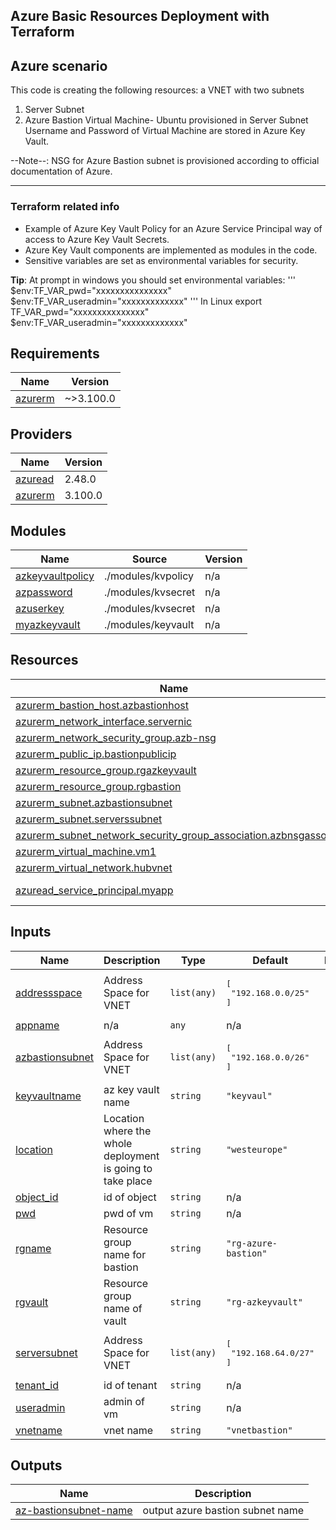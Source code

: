 ## Azure Basic Resources Deployment with Terraform

## Azure scenario
This code is creating the following resources:
a VNET with two subnets 
1. Server Subnet
2. Azure Bastion
Virtual Machine- Ubuntu provisioned in Server Subnet
Username and Password of Virtual Machine are stored in Azure Key Vault.

--Note--: NSG for Azure Bastion subnet is provisioned according to official documentation of Azure.

***

### Terraform related info 

- Example of Azure Key Vault Policy for an Azure Service Principal way of access to Azure Key Vault Secrets.
- Azure Key Vault components are implemented as modules in the code.
- Sensitive variables are set as environmental variables for security.

**Tip**: At prompt in windows you should set environmental variables:
'''
    $env:TF_VAR_pwd="xxxxxxxxxxxxxxx"
    $env:TF_VAR_useradmin="xxxxxxxxxxxxx"
'''
In Linux
    export  TF_VAR_pwd="xxxxxxxxxxxxxxx"
    $env:TF_VAR_useradmin="xxxxxxxxxxxxx"


<!-- BEGIN_TF_DOCS -->
## Requirements

| Name | Version |
|------|---------|
| <a name="requirement_azurerm"></a> [azurerm](#requirement\_azurerm) | ~>3.100.0 |

## Providers

| Name | Version |
|------|---------|
| <a name="provider_azuread"></a> [azuread](#provider\_azuread) | 2.48.0 |
| <a name="provider_azurerm"></a> [azurerm](#provider\_azurerm) | 3.100.0 |

## Modules

| Name | Source | Version |
|------|--------|---------|
| <a name="module_azkeyvaultpolicy"></a> [azkeyvaultpolicy](#module\_azkeyvaultpolicy) | ./modules/kvpolicy | n/a |
| <a name="module_azpassword"></a> [azpassword](#module\_azpassword) | ./modules/kvsecret | n/a |
| <a name="module_azuserkey"></a> [azuserkey](#module\_azuserkey) | ./modules/kvsecret | n/a |
| <a name="module_myazkeyvault"></a> [myazkeyvault](#module\_myazkeyvault) | ./modules/keyvault | n/a |

## Resources

| Name | Type |
|------|------|
| [azurerm_bastion_host.azbastionhost](https://registry.terraform.io/providers/hashicorp/azurerm/latest/docs/resources/bastion_host) | resource |
| [azurerm_network_interface.servernic](https://registry.terraform.io/providers/hashicorp/azurerm/latest/docs/resources/network_interface) | resource |
| [azurerm_network_security_group.azb-nsg](https://registry.terraform.io/providers/hashicorp/azurerm/latest/docs/resources/network_security_group) | resource |
| [azurerm_public_ip.bastionpublicip](https://registry.terraform.io/providers/hashicorp/azurerm/latest/docs/resources/public_ip) | resource |
| [azurerm_resource_group.rgazkeyvault](https://registry.terraform.io/providers/hashicorp/azurerm/latest/docs/resources/resource_group) | resource |
| [azurerm_resource_group.rgbastion](https://registry.terraform.io/providers/hashicorp/azurerm/latest/docs/resources/resource_group) | resource |
| [azurerm_subnet.azbastionsubnet](https://registry.terraform.io/providers/hashicorp/azurerm/latest/docs/resources/subnet) | resource |
| [azurerm_subnet.serverssubnet](https://registry.terraform.io/providers/hashicorp/azurerm/latest/docs/resources/subnet) | resource |
| [azurerm_subnet_network_security_group_association.azbnsgassoc](https://registry.terraform.io/providers/hashicorp/azurerm/latest/docs/resources/subnet_network_security_group_association) | resource |
| [azurerm_virtual_machine.vm1](https://registry.terraform.io/providers/hashicorp/azurerm/latest/docs/resources/virtual_machine) | resource |
| [azurerm_virtual_network.hubvnet](https://registry.terraform.io/providers/hashicorp/azurerm/latest/docs/resources/virtual_network) | resource |
| [azuread_service_principal.myapp](https://registry.terraform.io/providers/hashicorp/azuread/latest/docs/data-sources/service_principal) | data source |

## Inputs

| Name | Description | Type | Default | Required |
|------|-------------|------|---------|:--------:|
| <a name="input_addressspace"></a> [addressspace](#input\_addressspace) | Address Space for VNET | `list(any)` | <pre>[<br>  "192.168.0.0/25"<br>]</pre> | no |
| <a name="input_appname"></a> [appname](#input\_appname) | n/a | `any` | n/a | yes |
| <a name="input_azbastionsubnet"></a> [azbastionsubnet](#input\_azbastionsubnet) | Address Space for VNET | `list(any)` | <pre>[<br>  "192.168.0.0/26"<br>]</pre> | no |
| <a name="input_keyvaultname"></a> [keyvaultname](#input\_keyvaultname) | az key vault name | `string` | `"keyvaul"` | no |
| <a name="input_location"></a> [location](#input\_location) | Location where the whole deployment is going to take place | `string` | `"westeurope"` | no |
| <a name="input_object_id"></a> [object\_id](#input\_object\_id) | id of object | `string` | n/a | yes |
| <a name="input_pwd"></a> [pwd](#input\_pwd) | pwd of vm | `string` | n/a | yes |
| <a name="input_rgname"></a> [rgname](#input\_rgname) | Resource group name for bastion | `string` | `"rg-azure-bastion"` | no |
| <a name="input_rgvault"></a> [rgvault](#input\_rgvault) | Resource group name of vault | `string` | `"rg-azkeyvault"` | no |
| <a name="input_serversubnet"></a> [serversubnet](#input\_serversubnet) | Address Space for VNET | `list(any)` | <pre>[<br>  "192.168.64.0/27"<br>]</pre> | no |
| <a name="input_tenant_id"></a> [tenant\_id](#input\_tenant\_id) | id of tenant | `string` | n/a | yes |
| <a name="input_useradmin"></a> [useradmin](#input\_useradmin) | admin of vm | `string` | n/a | yes |
| <a name="input_vnetname"></a> [vnetname](#input\_vnetname) | vnet name | `string` | `"vnetbastion"` | no |

## Outputs

| Name | Description |
|------|-------------|
| <a name="output_az-bastionsubnet-name"></a> [az-bastionsubnet-name](#output\_az-bastionsubnet-name) | output azure bastion subnet name |
<!-- END_TF_DOCS -->
